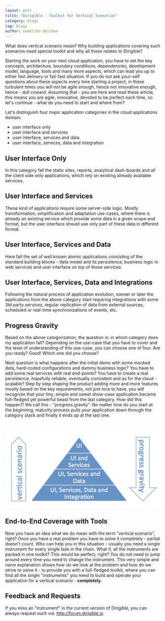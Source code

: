 ```yaml
---
layout: post
title: "Dirigible - Toolkit for Vertical Scenarios"
category: blogs
tag: blogs
author: nedelcho.delchev
---
```


What does vertical scenario mean? Why building applications covering such scenarios need special toolkit and why all these relates to Dirigible?

Starting the work on your next cloud application, you have to set the key concepts, architecture, boundary conditions, dependencies, development model, language, tools and many more aspects, which can lead you up to either fast delivery or fail-fast situation. If you do not ask your-self questions about these aspects every time starting a project, in these turbulent times you will not be agile enough, hence not innovative enough, hence - dull coward. Assuming that - you are here and read these article, this means you are agile, innovative, devoted to be perfect each time, so let's continue - what do you need to start and where from?

Let's distinguish four major application categories in the cloud applications domain:

* user interface only
* user interface and services
* user interface, services and data
* user interface, services, data and integration

User Interface Only
----

In this category fall the static sites, reports, analytical dash-boards and all the client side only applications, which rely on existing already available services.

User Interface and Services
----

These kind of applications require some server-side logic. Mostly transformation, simplification and adaptation use-cases, where there is already an existing service which provide some data in a given scope and format, but the user interface should use only part of these data in different format.

User Interface, Services and Data
----

Here fall the set of well known atomic applications consisting of the standard building blocks - data model and its persistence, business logic in web services and user interface on top of these services.

User Interface, Services, Data and Integrations
----

Following the natural process of application evolution, sooner or later the applications from the above category start requiring integrations with some 3td party services, regular replication of data from external sources, scheduled or real-time synchronizations of events, etc.

Progress Gravity
----

Based on the above categorization, the question is: in which category does my application fall? Depending on the use-case that you have to cover and the level of understanding of this use-case, you can choose one of four. Are you ready? Good! Which one did you choose?

Next question is what happens after the initial demo with some mocked data, hard-coded configurations and dummy business logic? You have to add some real services with real end-points? You have to create a real persistence, hopefully reliable, eventually consistent and as for the cloud - scalable? Step by step shaping the product adding more and more features mostly based on the key requirements, not just nice to have, you will recognize that your tiny, simple and sweet show-case application became full-fledged yet powerful beast from the last category. How did this happen?! We call this - "progress gravity". No matter how do you start at the beginning, maturity process pulls your application down through the category stack and finally it ends up at the last one.

<br>
<img src="/img/posts/pyramid.png"/>
<br>

End-to-End Coverage with Tools
---

Now you have an idea what we do mean with the term "vertical scenario", right? Once you have a real problem you have to solve it completely - partial doesn't count. Who can help you in this situation - usually you need a single instrument for every single task in the chain. What if, all the instruments are packed in one toolkit? This would be perfect, right? You do not need to jump around every time you need to change the instrument. This very simple and naive explanation shows how do we look at the problem and how do we strive to solve it - to provide you with a full-fledged toolkit, where you can find all the single "instruments" you need to build and operate your application for a vertical scenario - <b>completely</b>.

Feedback and Requests
---

If you miss an "instrument" in the current version of Dirigible, you can always request such via: <a href="http://forum.dirigible.io">http://forum.dirigible.io</a>






